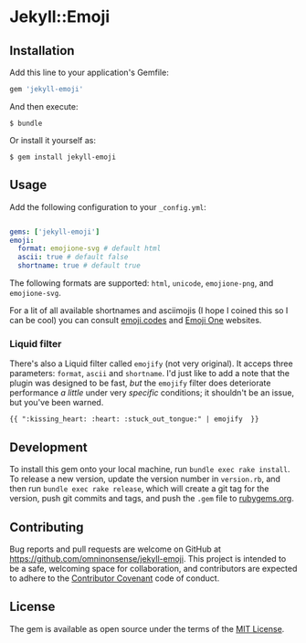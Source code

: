 # Jekyll::Emoji

## Installation

Add this line to your application's Gemfile:

```ruby
gem 'jekyll-emoji'
```

And then execute:

    $ bundle

Or install it yourself as:

    $ gem install jekyll-emoji

## Usage

Add the following configuration to your `_config.yml`:

~~~yaml

gems: ['jekyll-emoji']
emoji:
  format: emojione-svg # default html
  ascii: true # default false
  shortname: true # default true
~~~

The following formats are supported: `html`, `unicode`, `emojione-png`, and ` emojione-svg`.

For a lit of all available shortnames and asciimojis (I hope I coined this so I can be cool) you can consult [emoji.codes](http://emoji.codes) and [Emoji One](http://emojione.com) websites.

### Liquid filter

There's also a Liquid filter called `emojify` (not very original). It acceps three parameters: `format`, `ascii` and `shortname`. I'd just like to add a note that the plugin was designed to be fast, *but* the `emojify` filter does deteriorate performance *a little* under very *specific* conditions; it shouldn't be an issue, but you've been warned.

```liquid
{{ ":kissing_heart: :heart: :stuck_out_tongue:" | emojify  }}
```

## Development

To install this gem onto your local machine, run `bundle exec rake install`. To release a new version, update the version number in `version.rb`, and then run `bundle exec rake release`, which will create a git tag for the version, push git commits and tags, and push the `.gem` file to [rubygems.org](https://rubygems.org).

## Contributing

Bug reports and pull requests are welcome on GitHub at https://github.com/omninonsense/jekyll-emoji. This project is intended to be a safe, welcoming space for collaboration, and contributors are expected to adhere to the [Contributor Covenant](contributor-covenant.org) code of conduct.


## License

The gem is available as open source under the terms of the [MIT License](http://opensource.org/licenses/MIT).

